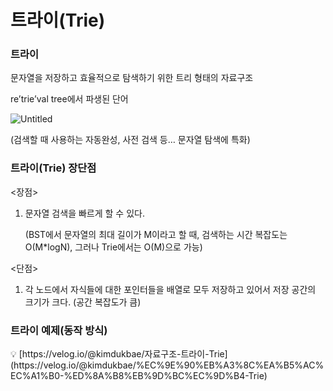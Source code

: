 # 트라이(Trie)

### 트라이

문자열을 저장하고 효율적으로 탐색하기 위한 트리 형태의 자료구조

re’trie’val tree에서 파생된 단어

![Untitled](https://github.com/2024-Computer-Science/2024-Computer-Science/assets/21362256/7ca1b12f-87bc-4977-9641-7c684ae5fbc2)


(검색할 때 사용하는 자동완성, 사전 검색 등… 문자열 탐색에 특화)

### 트라이(Trie) 장단점

<장점>

1. 문자열 검색을 빠르게 할 수 있다.
    
    (BST에서 문자열의 최대 길이가 M이라고 할 때, 검색하는 시간 복잡도는 O(M*logN), 그러나 Trie에서는 O(M)으로 가능)
    

<단점>

1. 각 노드에서 자식들에 대한 포인터들을 배열로 모두 저장하고 있어서 저장 공간의 크기가 크다. (공간 복잡도가 큼)

### 트라이 예제(동작 방식)

<aside>
💡 [https://velog.io/@kimdukbae/자료구조-트라이-Trie](https://velog.io/@kimdukbae/%EC%9E%90%EB%A3%8C%EA%B5%AC%EC%A1%B0-%ED%8A%B8%EB%9D%BC%EC%9D%B4-Trie)

</aside>
